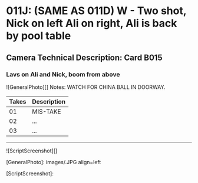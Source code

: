 # 011J: (SAME AS 011D) W - Two shot, Nick on left Ali on right, Ali is back by pool table

## Camera Technical Description: Card B015

### Lavs on Ali and Nick, boom from above

![GeneralPhoto][]
Notes: WATCH FOR CHINA BALL IN DOORWAY.

| Takes | Description |
|:---|:----|
| 01 | MIS-TAKE |
| 02 | ... |
| 03 | ... |

----

![ScriptScreenshot][]


[GeneralPhoto]:  images/.JPG align=left

[ScriptScreenshot]: 